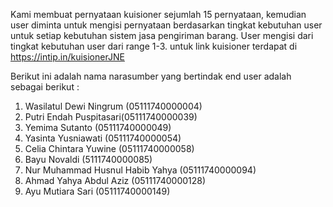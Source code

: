Kami membuat pernyataan kuisioner sejumlah 15 pernyataan, kemudian user diminta untuk mengisi pernyataan berdasarkan tingkat kebutuhan user untuk setiap kebutuhan sistem jasa pengiriman barang. User mengisi dari tingkat kebutuhan user dari range 1-3. untuk link kuisioner terdapat di https://intip.in/kuisionerJNE

Berikut ini adalah nama narasumber yang bertindak end user adalah sebagai berikut :
1. Wasilatul Dewi Ningrum (05111740000004)
2. Putri Endah Puspitasari(05111740000039)
3. Yemima Sutanto (05111740000049)
4. Yasinta Yusniawati (05111740000054)
5. Celia Chintara Yuwine (05111740000058)
7. Bayu Novaldi (5111740000085)
8. Nur Muhammad Husnul Habib Yahya (05111740000094)
9. Ahmad Yahya Abdul Aziz (05111740000128)
10. Ayu Mutiara Sari (05111740000149)

